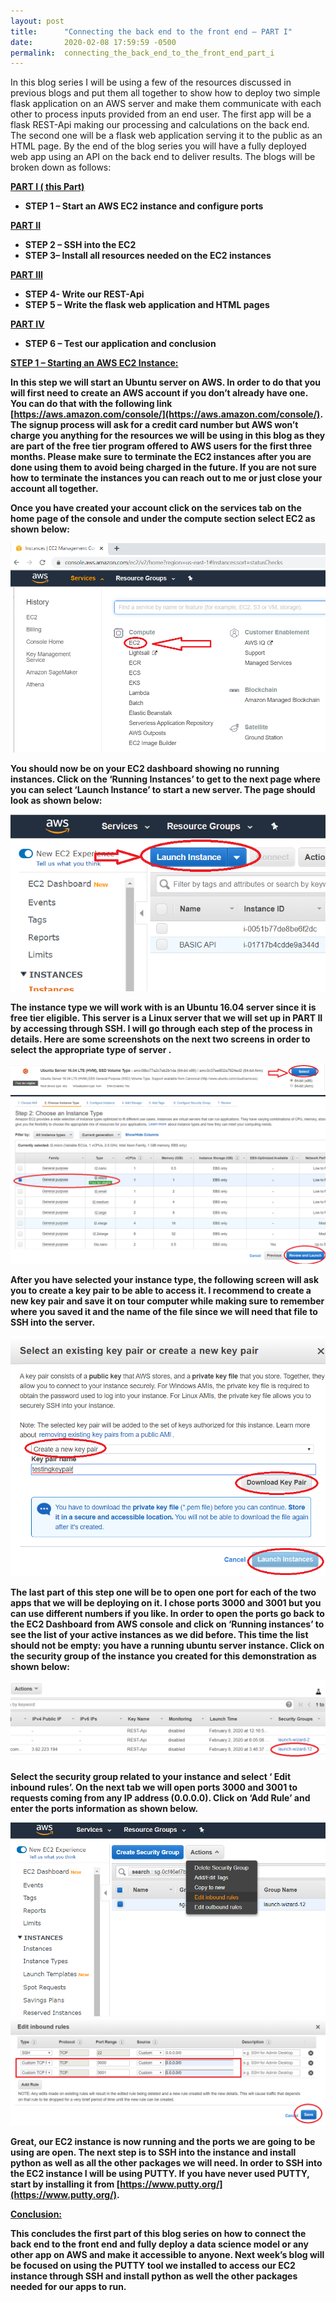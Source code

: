 ```yaml
---
layout: post
title:      "Connecting the back end to the front end – PART I"
date:       2020-02-08 17:59:59 -0500
permalink:  connecting_the_back_end_to_the_front_end_part_i
---
```



In this blog series I will be using a few of the resources discussed in previous blogs and put them all together to show how to deploy two simple flask application on an AWS server and make them communicate with each other to process inputs provided from an end user. The first app will be a flask REST-Api making our processing and calculations on the back end. The second one will be a flask web application serving it to the public as an HTML page. By the end of the blog series you will have a fully deployed web app using an API on the back end to deliver results. The blogs will be broken down as follows:

<b><u>PART I ( this Part) </u>

* STEP 1 – Start an AWS EC2 instance and configure ports

<b><u>PART II</b></u>

* STEP 2 – SSH into the EC2 
* STEP 3– Install all resources needed on the EC2 instances

<b><u>PART III</b></u>

* STEP 4- Write our REST-Api 
* STEP 5 – Write the flask web application and HTML pages

<b><u>PART IV</b></u>

* STEP 6 – Test our application and conclusion

<b><u>STEP 1 – Starting an AWS EC2 Instance: </b></u>

In this step we will start an Ubuntu server on AWS. In order to do that you will first need to create an AWS account if you don’t already have one. You can do that with the following link [https://aws.amazon.com/console/](https://aws.amazon.com/console/). The signup process will ask for a credit card number but AWS won’t charge you anything for the resources we will be using in this blog as they are part of the free tier program offered to AWS users for the first three months. Please make sure to terminate the EC2 instances after you are done using them to avoid being charged in the future. If you are not sure how to terminate the instances you can reach out to me or just close your account all together.

Once you have created your account click on the services tab on the home page of the console and under the compute section select EC2 as shown below:

![](img/104.png)

You should now be on your EC2 dashboard showing no running instances. Click on the ‘Running Instances’ to get to the next page where you can select ‘Launch Instance’ to start a new server. The page should look as shown below:

![](img/105.png)

The instance type we will work with is an Ubuntu 16.04 server since it is free tier eligible. This server is a Linux server that we will set up in PART II by accessing through SSH. I will go through each step of the process in details. Here are some screenshots on the next two screens in order to select the appropriate type of server . 

![](img/106.png)
![](img/107.png)

After you have selected your instance type, the following screen will ask you to create a key pair to be able to access it. I recommend to create a new key pair and save it on tour computer while making sure to remember where you saved it and the name of the file since we will need that file to SSH into the server.

![](img/108.png)

The last part of this step one will be to open one port for each of the two apps that we will be deploying on it. I chose ports 3000 and 3001 but you can use different numbers if you like. In order to open the ports go back to the EC2 Dashboard from AWS console and click on ‘Running instances’ to see the list of your active instances as we did before. This time the list should not be empty: you have a running ubuntu server instance.  Click on the security group of the instance you created for this demonstration as shown below:

![](img/109.png)

Select the security group related to your instance and select ‘ Edit inbound rules’.  On the next tab we will open ports 3000 and 3001 to requests coming from any IP address (0.0.0.0). Click on ‘Add Rule’ and enter the ports information as shown below. 

![](img/110.png)
![](img/111.png)

Great, our EC2 instance is now running and the ports we are going to be using are open. The next step is to SSH into the instance and install python as well as all the other packages we will need. In order to SSH into the EC2 instance I will be using PUTTY. If you have never used PUTTY, start by installing it from [https://www.putty.org/](https://www.putty.org/). 

<b><u>Conclusion: </b></u>

This concludes the first part of this blog series on how to connect the back end to the front end and fully deploy a data science model or any other app on AWS and make it accessible to anyone. Next week’s blog will be focused on using the PUTTY tool we installed to access our EC2 instance through SSH and install python as well the other packages needed for our apps to run.


